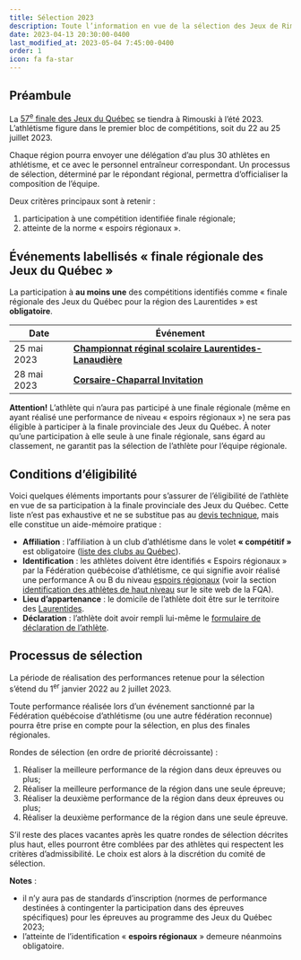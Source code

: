 ```yaml
---
title: Sélection 2023
description: Toute l’information en vue de la sélection des Jeux de Rimouski 2023.
date: 2023-04-13 20:30:00-0400
last_modified_at: 2023-05-04 7:45:00-0400
order: 1
icon: fa fa-star
---
```


## Préambule

La [57<sup>e</sup> finale des Jeux du Québec](https://rimouski2023.jeuxduquebec.com/) se tiendra à Rimouski à l’été 2023. L’athlétisme figure dans le premier bloc de compétitions, soit du 22 au 25 juillet 2023.

<!--more-->

Chaque région pourra envoyer une délégation d’au plus 30 athlètes en athlétisme, et ce avec le personnel entraîneur correspondant. Un processus de sélection, déterminé par le répondant régional, permettra d’officialiser la composition de l’équipe.

Deux critères principaux sont à retenir :

1. participation à une compétition identifiée finale régionale;
2. atteinte de la norme « espoirs régionaux ».

## Événements labellisés «&nbsp;finale régionale des Jeux du Québec&nbsp;»

La participation à **au moins une** des compétitions identifiés comme «&nbsp;finale régionale des Jeux du Québec pour la région des Laurentides&nbsp;» est **obligatoire**.

| Date         | Événement |
|--------------| --------- |
| 25 mai 2023  | [**Championnat réginal scolaire Laurentides-Lanaudière**](https://ll.rseq.ca/athletisme-2/) |
|  28 mai 2023 | [**Corsaire-Chaparral Invitation**](https://corsaire-chaparral.org/competitions/corsaire-chaparral-invitation/) |

**Attention!** L’athlète qui n’aura pas participé à une finale régionale (même en ayant réalisé une performance de niveau « espoirs régionaux ») ne sera pas éligible à participer à la finale provinciale des Jeux du Québec.
À noter qu’une participation à elle seule à une finale régionale, sans égard au classement, ne garantit pas la sélection de l’athlète pour l’équipe régionale.

## Conditions d’éligibilité

Voici quelques éléments importants pour s’assurer de l’éligibilité de l’athlète en vue de sa participation à la finale provinciale des Jeux du Québec.
Cette liste n’est pas exhaustive et ne se substitue pas au [devis technique](https://www.jeuxduquebec.com/devis-techniques/), mais elle constitue un aide-mémoire pratique :

- **Affiliation** : l’affiliation à un club d’athlétisme dans le volet **«&nbsp;compétitif&nbsp;»** est obligatoire ([liste des clubs au Québec](https://athletisme-quebec.ca/liste-des-clubs-affilies.php)).
- **Identification** : les athlètes doivent être identifiés «&nbsp;Espoirs régionaux&nbsp;» par la Fédération québécoise d’athlétisme, ce qui signifie avoir réalisé une performance A ou B du niveau [espoirs régionaux](https://www.athletisme-quebec.ca/medias/normes-espoirs-2023-2.pdf) (voir la section [identification des athlètes de haut niveau](https://athletisme-quebec.ca/programme-excellence-fqa) sur le site web de la FQA).
- **Lieu d’appartenance** : le domicile de l’athlète doit être sur le territoire des [Laurentides](https://www.jeuxduquebec.com/les-regions/#14).
- **Déclaration** : l’athlète doit avoir rempli lui-même le [formulaire de déclaration de l’athlète](https://docs.google.com/forms/d/e/1FAIpQLScYSVdrBiV7wrIJU4WCFXAVEIf8nQQdg_eOGF4ilmYn5LZY2w/viewform).<!-- avant? -->

## Processus de sélection

La période de réalisation des performances retenue pour la sélection s’étend du 1<sup>er</sup> janvier 2022 au 2 juillet 2023.

Toute performance réalisée lors d’un événement sanctionné par la Fédération québécoise d’athlétisme (ou une autre fédération reconnue) pourra être prise en compte pour la sélection, en plus des finales régionales.

Rondes de sélection (en ordre de priorité décroissante) :

1. Réaliser la meilleure performance de la région  dans deux épreuves ou plus;
2. Réaliser la meilleure performance de la région dans une seule épreuve;
3. Réaliser la deuxième performance de la région dans deux épreuves ou plus;
4. Réaliser la deuxième performance de la région dans une seule épreuve.

S’il reste des places vacantes après les quatre rondes de sélection décrites plus haut, elles pourront être comblées par des athlètes qui respectent les critères d’admissibilité.
Le choix est alors à la discrétion du comité de sélection.

**Notes** :

- il n’y aura pas de standards d’inscription (normes de performance destinées à contingenter la participation dans des épreuves spécifiques) pour les épreuves au programme des Jeux du Québec 2023;
- l’atteinte de l’identification « **espoirs régionaux** » demeure néanmoins obligatoire.
